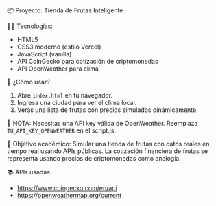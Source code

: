 📦 Proyecto: Tienda de Frutas Inteligente

👨‍💻 Tecnologías:
- HTML5
- CSS3 moderno (estilo Vercel)
- JavaScript (vanilla)
- API CoinGecko para cotización de criptomonedas
- API OpenWeather para clima

🚀 ¿Cómo usar?
1. Abre `index.html` en tu navegador.
2. Ingresa una ciudad para ver el clima local.
3. Verás una lista de frutas con precios simulados dinámicamente.

🔐 NOTA: Necesitas una API key válida de OpenWeather. Reemplaza `TU_API_KEY_OPENWEATHER` en el script.js.

🎯 Objetivo académico:
Simular una tienda de frutas con datos reales en tiempo real usando APIs públicas. La cotización financiera de frutas se representa usando precios de criptomonedas como analogía.

📚 APIs usadas:
- https://www.coingecko.com/en/api
- https://openweathermap.org/current
